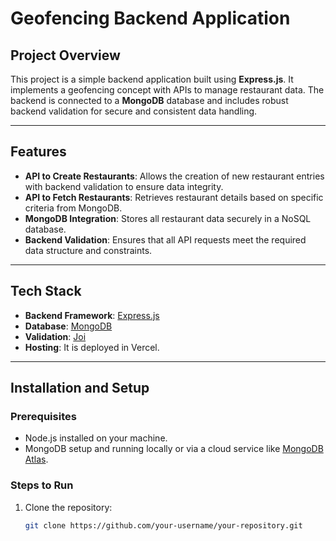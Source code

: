 # Geofencing Backend Application

## Project Overview
This project is a simple backend application built using **Express.js**. It implements a geofencing concept with APIs to manage restaurant data. The backend is connected to a **MongoDB** database and includes robust backend validation for secure and consistent data handling.

---

## Features
- **API to Create Restaurants**: Allows the creation of new restaurant entries with backend validation to ensure data integrity.
- **API to Fetch Restaurants**: Retrieves restaurant details based on specific criteria from MongoDB.
- **MongoDB Integration**: Stores all restaurant data securely in a NoSQL database.
- **Backend Validation**: Ensures that all API requests meet the required data structure and constraints.

---

## Tech Stack
- **Backend Framework**: [Express.js](https://expressjs.com/)
- **Database**: [MongoDB](https://www.mongodb.com/)
- **Validation**: [Joi](https://joi.dev/) 
- **Hosting**: It is deployed in Vercel.

---

## Installation and Setup

### Prerequisites
- Node.js installed on your machine.
- MongoDB setup and running locally or via a cloud service like [MongoDB Atlas](https://www.mongodb.com/cloud/atlas).

### Steps to Run
1. Clone the repository:
   ```bash
   git clone https://github.com/your-username/your-repository.git
